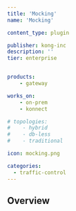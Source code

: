 ```yaml
---
title: 'Mocking'
name: 'Mocking'

content_type: plugin

publisher: kong-inc
description: ''
tier: enterprise


products:
    - gateway

works_on:
    - on-prem
    - konnect

# topologies:
#    - hybrid
#    - db-less
#    - traditional

icon: mocking.png

categories:
  - traffic-control
---
```


## Overview
